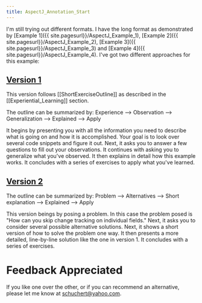 ```yaml
---
title: AspectJ_Annotation_Start
---
```

I'm still trying out different formats. I have the long format as demonstrated by [Example 1]({{ site.pagesurl}}/AspectJ_Example_1), [Example 2]({{ site.pagesurl}}/AspectJ_Example_2), [Example 3]({{ site.pagesurl}}/AspectJ_Example_3) and [Example 4]({{ site.pagesurl}}/AspectJ_Example_4). I've got two different approaches for this example:

## [Version 1]({{site.pagesurl}}/AspectJ_Annotation_Experience)
This version follows [[ShortExerciseOutline]] as described in the [[Experiential_Learning]] section.

The outline can be summarized by: Experience --> Observation --> Generalization --> Explained --> Apply

It begins by presenting you with all the information you need to describe what is going on and how it is accomplished. Your goal is to look over several code snippets and figure it out. Next, it asks you to answer a few questions to fill out your observations. It continues with asking you to generalize what you've observed. It then explains in detail how this example works. It concludes with a series of exercises to apply what you've learned.

## [Version 2]({{site.pagesurl}}/AspectJ_Annotation_Problem)
The outline can be summarized by: Problem --> Alternatives --> Short explanation --> Explained --> Apply

This version beings by posing a problem. In this case the problem posed is "How can you skip change tracking on individual fields." Next, it asks you to consider several possible alternative solutions. Next, it shows a short version of how to solve the problem one way. It then presents a more detailed, line-by-line solution like the one in version 1. It concludes with a series of exercises.

# Feedback Appreciated
If you like one over the other, or if you can recommend an alternative, please let me know at schuchert@yahoo.com.

